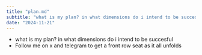 ```yaml
---
title: "plan.md"
subtitle: "what is my plan? in what dimensions do i intend to be succesful"
date: "2024-11-21"
---
```


- what is my plan? in what dimensions do i intend to be succesful
- Follow me on x and telegram to get a front row seat as it all unfolds
